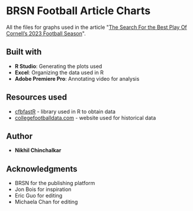 # BRSN Football Article Charts

All the files for graphs used in the article "[The Search For the Best Play Of Cornell’s 2023 Football Season](https://www.cornellbrsn.com/post/the-search-for-the-best-play-of-cornell-s-2023-football-season)". 

## Built with

* **R Studio**: Generating the plots used
* **Excel**: Organizing the data used in R
* **Adobe Premiere Pro**: Annotating video for analysis

## Resources used

* [cfbfastR]() - library used in R to obtain data
* [collegefootballdata.com](collegefootballdata.com) - website used for historical data

## Author

* **Nikhil Chinchalkar**

## Acknowledgments

* BRSN for the publishing platform
* Jon Bois for inspiration
* Eric Guo for editing
* Michaela Chan for editing
